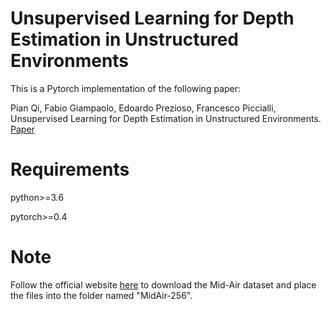 # Unsupervised Learning for Depth Estimation in Unstructured Environments
This is a Pytorch implementation of the following paper:

Pian Qi, Fabio Giampaolo, Edoardo Prezioso, Francesco Piccialli, Unsupervised Learning for Depth Estimation in Unstructured Environments. [Paper](link)

# Requirements
python>=3.6

pytorch>=0.4

# Note
Follow the official website [here](https://midair.ulg.ac.be/) to download the Mid-Air dataset and place the files into the folder named "MidAir-256".
